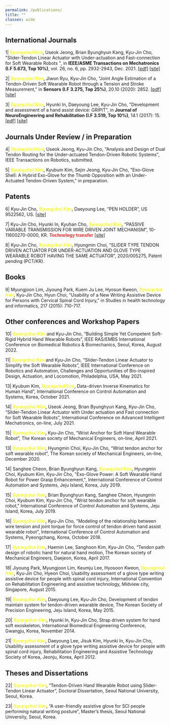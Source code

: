 ```yaml
---
permalink: /publications/
title: ""
classes: wide
---
```

International Journals
---

1| <font color="#F7FE2E"><b>Byungchul Kim</b></font>, Useok Jeong, Brian Byunghyun Kang, Kyu-Jin Cho, "Slider-Tendon Linear Actuator with Under-actuation and Fast-connection for Soft Wearable Robots ", in **IEEE/ASME Transactions on Mechatronics (I.F 5.673, Top 10%)**, vol. 26, no. 6, pp. 2932-2943, Dec. 2021. [[pdf]][Tmech_pdf] [[site]][Tmech_link] 

2| <font color="#F7FE2E"><b>Byungchul Kim</b></font>, Jiwon Ryu, Kyu-Jin Cho, "Joint Angle Estimation of a Tendon-Driven Soft Wearable Robot through a Tension and Stroke Measurement," in **Sensors (I.F 3.275, Top 25%)**, 20.10 (2020): 2852. [[pdf]][Sensors_pdf] [[site]][Sensors_link]

3| <font color="#F7FE2E"><b>Byungchul Kim</b></font>, Hyunki In, Daeyoung Lee, Kyu-Jin Cho, "Development and assessment of a hand assist device: GRIPIT", in **Journal of NeuroEngineering and Rehabilitation (I.F 3.519, Top 10%)**, 14.1 (2017): 15. [[pdf]][JNER_pdf] [[site]][JNER_link]

Journals Under Review / in Preparation
---

4| <font color="#F7FE2E"><b>Byungchul Kim</b></font>, Useok Jeong, Kyu-Jin Cho, "Analysis and Design of Dual Tendon Routing for the Under-actuated Tendon-Driven Robotic Systems", IEEE Transactions on Robotics, submitted.

5| <font color="#F7FE2E"><b>Byungchul Kim</b></font>, Kyubum Kim, Sejin Jeong, Kyu-Jin Cho, "Exo-Glove Shell: A Hybrid Exo-Glove for the Thumb Opposition with an Under-Actuated Tendon-Driven System," in preparation.

Patents
---

6| Kyu-Jin Cho, <font color="#F7FE2E"><b>Byungchul Kim</b></font>, Daeyoung Lee, “PEN HOLDER”, US 9522562, US.    [[site]][penholder_patent_link]

7| Kyu-Jin Cho, Hyunki In, Kyuhan Cho, <font color="#F7FE2E"><b>Byungchul Kim</b></font>, “PASSIVE VARIABLE TRANSMISSION FOR WIRE DRIVEN JOINT MECHANISM”, 10-11600270-0000, KR. <font color="#FE2E2E">**Technology transfer** </font> [[site]][pvt_patent_link]

8| Kyu-Jin Cho, <font color="#F7FE2E"><b>Byungchul Kim</b></font>, Hyungmin Choi, “SLIDER TYPE TENDON DRIVEN ACTUATOR FOR UNDER-ACTUATION AND GLOVE TYPE WEARABLE ROBOT HAVING THE SAME ACTUATOR”, 2020/005275, Patent pending (PCT/KR).

Books
---

9| Myungjoon Lim, Jiyoung Park, Kuem Ju Lee, Hyosun Kweon, <font color="#F7FE2E"><b>Byungchul Kim</b></font>, Kyu-Jin Cho, Hyun Choi, "Usability of a New Writing Assistive Device for Persons with Cervical Spinal Cord Injury," in Studies in health technology and informatics, 217 (2015): 710-717.

Other conferences and Workshop Papers
---

10|	<font color="#F7FE2E"><b>Byungchul Kim</b></font> and Kyu-Jin Cho, “Building Simple Yet Competent Soft-Rigid Hybrid Hand Wearable Robots”, IEEE RAS/EMBS International Conference on Biomedical Robotics & Biomechanics, Seoul, Korea, August 2022.

11|	<font color="#F7FE2E"><b>Byungchul Kim</b></font> and Kyu-Jin Cho, “Slider-Tendon Linear Actuator to Simplify the Soft Wearable Robots”, IEEE International Conference on Robotics and Automation, Challenges and Opportunities of Bio-inspired Design, Actuation, and Locomotion, Philadelphia, USA, May 2021.

13| Kyubum Kim, <font color="#F7FE2E"><b>Byungchul Kim</b></font>, Data-driven Inverse Kinematics for Human Hand”, International Conference on Control Automation and Systems, Korea, October 2021.

14| <font color="#F7FE2E"><b>Byungchul Kim</b></font>, Useok Jeong, Brian Byunghyun Kang, Kyu-Jin Cho, “Slider-Tendon Linear Actuator with Under actuation and Fast connection for Soft Wearable Robots”, International Conference on Advanced Intelligent Mechatronics, on-line, July 2021.

15| <font color="#F7FE2E"><b>Byungchul Kim</b></font>, Kyu-Jin Cho, “Wrist Anchor for Soft Hand Wearable Robot”, The Korean society of Mechanical Engineers, on-line, April 2021.

13| <font color="#F7FE2E"><b>Byungchul Kim</b></font>, Hyungmin Choi, Kyu-Jin Cho, “Wrist tendon anchor for soft wearable robot”, The Korean society of Mechanical Engineers, on-line, December 2020.

14| Sanghee Cheon, Brian Byunghyun Kang, <font color="#F7FE2E"><b>Byungchul Kim</b></font>, Hyungmin Choi, Kyubum Kim, Kyu-Jin Cho, "Exo-Glove Power: A Soft Wearable Hand Robot for Power Grasp Enhancement,", International Conference of Control Automation and Systems, Jeju Island, Korea, July 2019.

15| <font color="#F7FE2E"><b>Byungchul Kim</b></font>, Brian Byunghyun Kang, Sanghee Cheon, Hyungmin Choi, Kyubum Kim, Kyu-Jin Cho, "Wrist tendon anchor for soft wearable robot," International Conference of Control Automation and Systems, Jeju Island, Korea, July 2019.

16| <font color="#F7FE2E"><b>Byungchul Kim</b></font>, Kyu-Jin Cho, "Modeling of the relationship between wire tension and joint torque for force control of tendon driven hand assist wearable robot", International Conference of Control Automation and Systems, Pyeongchang, Korea, October 2018.

17| <font color="#F7FE2E"><b>Byungchul Kim</b></font>, Haemin Lee, Sanghoon Kim, Kyu-Jin Cho, “Tendon path design of robotic hand for natural hand motion, The Korean society of Mechanical Engineers, Daejeon, Korea, April 2017.

18| Jiyoung Park, Myungjoon Lim, Keumju Lee, Hyosoon Kweon, <font color="#F7FE2E"><b>Byungchul Kim</b></font>, Kyu-Jin Cho, Hyeon Choi, Usability assessment of a glove type writing assistive device for people with spinal cord injury, International Convention on Rehabilitation Engineering and assistive technology, Midview city, Singapore, August 2015.

19| <font color="#F7FE2E"><b>Byungchul Kim</b></font>, Daeyoung Lee, Kyu-Jin Cho, Development of tendon maintain system for tendon-driven wearable device, The Korean Society of Precision Engineering, Jeju Island, Korea, May 2015.

20| <font color="#F7FE2E"><b>Byungchul Kim</b></font>, Hyunki In, Kyu-Jin Cho, Strap driven system for hand soft exoskeleton, International Biomedical Engineering Conference, Gwangju, Korea, November 2014.

21| <font color="#F7FE2E"><b>Byungchul Kim</b></font>, Daeyoung Lee, Jisuk Kim, Hyunki In, Kyu-Jin Cho, Usability assessment of a glove type writing assistive device for people with spinal cord injury, Rehabilitation Engineering and Assistive Technology Society of Korea, Jeonju, Korea, April 2012.

Theses and Dissertations
---

22| <font color="#F7FE2E"><b>Byungchul Kim</b></font>, “Tendon-Driven Hand Wearable Robot using Slider-Tendon Linear Actuator”, Doctoral Dissertation, Seoul National University, Seoul, Korea.

23| <font color="#F7FE2E"><b>Byungchul Kim</b></font>, “A user-friendly assistive glove for SCI people performing natural writing posture”, Master’s thesis, Seoul National University, Seoul, Korea.

[Tmech_pdf]:https://github.com/bc-kim/bc-kim.github.io/blob/master/assets/Publications/Slider-Tendon_Linear_Actuator_With_Under-Actuation_and_Fast-Connection_for_Soft_Wearable_Robots.pdf
[Tmech_link]: https://ieeexplore.ieee.org/document/9314058 

[Sensors_pdf]:https://github.com/bc-kim/bc-kim.github.io/blob/master/assets/Publications/Kim%2C%20Ryu%2C%20Cho%20-%202020%20-%20Joint%20Angle%20Estimation%20of%20a%20Tendon-driven%20Soft%20Wearable%20Robot%20through%20a%20Tension%20and%20Stroke%20Measurement.pdf
[Sensors_link]: https://www.mdpi.com/718524 

[JNER_pdf]:https://github.com/bc-kim/bc-kim.github.io/blob/master/assets/Publications/Kim%20et%20al.%20-%202017%20-%20Development%20and%20assessment%20of%20a%20hand%20assist%20device%20GRIPIT.pdf
[JNER_link]: https://jneuroengrehab.biomedcentral.com/articles/10.1186/s12984-017-0223-4

[penholder_patent_link]: https://www.google.co.kr/patents/US9522562?dq=US+9,522,562+B2&hl=ko&sa=X&ved=0ahUKEwinpdrHyuzVAhVHXrwKHZx4B9cQ6AEIJDAA
[pvt_patent_link]: https://patents.google.com/patent/KR101600270B1/ko